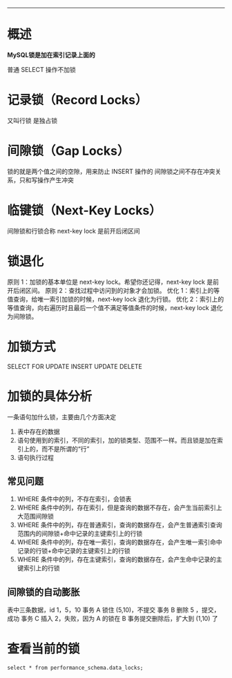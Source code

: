 ___
# 概述
**MySQL锁是加在索引记录上面的**

普通 SELECT 操作不加锁

# 记录锁（Record Locks）
又叫行锁
是独占锁

# 间隙锁（Gap Locks）
锁的就是两个值之间的空隙，用来防止 INSERT 操作的
间隙锁之间不存在冲突关系，只和写操作产生冲突

# 临键锁（Next-Key Locks）
间隙锁和行锁合称 next-key lock
是前开后闭区间

# 锁退化
原则 1：加锁的基本单位是 next-key lock。希望你还记得，next-key lock 是前开后闭区间。
原则 2：查找过程中访问到的对象才会加锁。
优化 1：索引上的等值查询，给唯一索引加锁的时候，next-key lock 退化为行锁。
优化 2：索引上的等值查询，向右遍历时且最后一个值不满足等值条件的时候，next-key lock 退化为间隙锁。

# 加锁方式
SELECT FOR UPDATE
INSERT
UPDATE
DELETE

# 加锁的具体分析
一条语句加什么锁，主要由几个方面决定
1. 表中存在的数据
2. 语句使用到的索引，不同的索引，加的锁类型、范围不一样。而且锁是加在索引上的，而不是所谓的“行”
3. 语句执行过程

## 常见问题
1. WHERE 条件中的列，不存在索引，会锁表
2. WHERE 条件中的列，存在索引，但是查询的数据不存在，会产生当前索引上大范围间隙锁
3. WHERE 条件中的列，存在普通索引，查询的数据存在，会产生普通索引查询范围内的间隙锁+命中记录的主键索引上的行锁
4. WHERE 条件中的列，存在唯一索引，查询的数据存在，会产生唯一索引命中记录的行锁+命中记录的主键索引上的行锁
4. WHERE 条件中的列，存在主键索引，查询的数据存在，会产生命中记录的主键索引上的行锁

## 间隙锁的自动膨胀
表中三条数据，id 1，5，10
事务 A 锁住 (5,10)，不提交
事务 B 删除 5 ，提交，成功
事务 C 插入 2，失败，因为 A 的锁在 B 事务提交删除后，扩大到 (1,10) 了

# 查看当前的锁
```
select * from performance_schema.data_locks;
```

